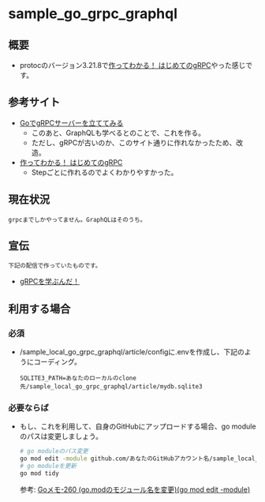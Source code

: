 # sample_go_grpc_graphql
## 概要
+ protocのバージョン3.21.8で[作ってわかる！ はじめてのgRPC](https://zenn.dev/hsaki/books/golang-grpc-starting)やった感じです。
## 参考サイト
+ [GoでgRPCサーバーを立ててみる](https://zenn.dev/k88t76/books/f3892660871ab2)
	+ このあと、GraphQLも学べるとのことで、これを作る。
	+ ただし、gRPCが古いのか、このサイト通りに作れなかったため、改造。
+ [作ってわかる！ はじめてのgRPC](https://zenn.dev/hsaki/books/golang-grpc-starting)
	+ Stepごとに作れるのでよくわかりやすかった。
## 現在状況
	grpcまでしかやってません。GraphQLはそのうち。
## 宣伝
	下記の配信で作っていたものです。
+ [gRPCを学ぶんだ！](https://youtube.com/playlist?list=PL7eUTvd9iQoWKhVHa7-pAwJlcXnbUeK9u)

## 利用する場合
### 必須
+ /sample_local_go_grpc_graphql/article/configに.envを作成し、下記のようにコーディング。
	~~~bash:.env
	SQLITE3_PATH=あなたのローカルのclone先/sample_local_go_grpc_graphql/article/mydb.sqlite3
	~~~
### 必要ならば
+ もし、これを利用して、自身のGitHubにアップロードする場合、go moduleのパスは変更しましょう。
	```bash
	# go moduleのパス変更
	go mod edit -module github.com/あなたのGitHubアカウント名/sample_local_go_grpc_graphql/article
	# go moduleを更新
	go mod tidy
	```
	参考: [Goメモ-260 (go.modのモジュール名を変更)(go mod edit -module)](https://devlights.hatenablog.com/entry/2022/10/24/073000)
